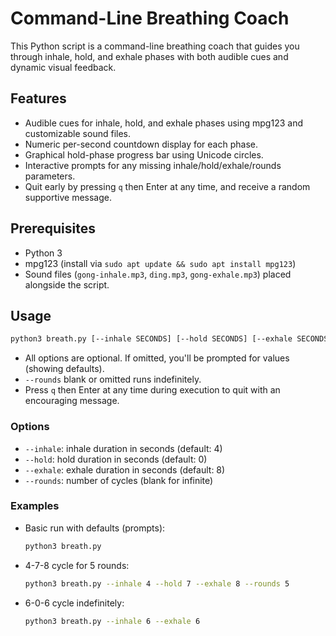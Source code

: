  # Command-Line Breathing Coach

 This Python script is a command-line breathing coach that guides you through inhale, hold, and exhale phases with both audible cues and dynamic visual feedback.

 ## Features
 - Audible cues for inhale, hold, and exhale phases using mpg123 and customizable sound files.
 - Numeric per-second countdown display for each phase.
 - Graphical hold-phase progress bar using Unicode circles.
 - Interactive prompts for any missing inhale/hold/exhale/rounds parameters.
 - Quit early by pressing `q` then Enter at any time, and receive a random supportive message.

 ## Prerequisites
 - Python 3
 - mpg123 (install via `sudo apt update && sudo apt install mpg123`)
 - Sound files (`gong-inhale.mp3`, `ding.mp3`, `gong-exhale.mp3`) placed alongside the script.

 ## Usage
 ```bash
 python3 breath.py [--inhale SECONDS] [--hold SECONDS] [--exhale SECONDS] [--rounds COUNT]
 ```
 - All options are optional. If omitted, you'll be prompted for values (showing defaults).
 - `--rounds` blank or omitted runs indefinitely.
 - Press `q` then Enter at any time during execution to quit with an encouraging message.

 ### Options
 - `--inhale`: inhale duration in seconds (default: 4)
 - `--hold`:   hold duration in seconds (default: 0)
 - `--exhale`: exhale duration in seconds (default: 8)
 - `--rounds`: number of cycles (blank for infinite)

 ### Examples
 - Basic run with defaults (prompts):
   ```bash
   python3 breath.py
   ```
 - 4-7-8 cycle for 5 rounds:
   ```bash
   python3 breath.py --inhale 4 --hold 7 --exhale 8 --rounds 5
   ```
 - 6-0-6 cycle indefinitely:
   ```bash
   python3 breath.py --inhale 6 --exhale 6
   ```